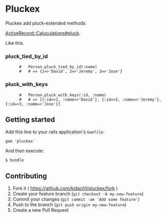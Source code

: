# Pluckex

Pluckex add pluck-extended methods.

[ActiveRecord::Caluculations#pluck](http://api.rubyonrails.org/classes/ActiveRecord/Calculations.html#method-i-pluck).

Like this.

### pluck_tied_by_id

```
      #   Person.pluck_tied_by_id(:name)
      #   # => {1=>'David', 2=>'Jeremy', 3=>'Jose'}
```
### pluck_with_keys

```
      #   Person.pluck_with_keys(:id, :name)
      #   # => [{:id=>1, :name=>'David'}, {:id=>2, :name=>'Jeremy'}, {:id=>3, :name=>'Jose'}]
```

## Getting started

Add this line to your rails application's `Gemfile`:

    gem 'pluckex'

And then execute:

    $ bundle

## Contributing

1. Fork it ( https://github.com/kidach1/pluckex/fork )
2. Create your feature branch (`git checkout -b my-new-feature`)
3. Commit your changes (`git commit -am 'Add some feature'`)
4. Push to the branch (`git push origin my-new-feature`)
5. Create a new Pull Request
